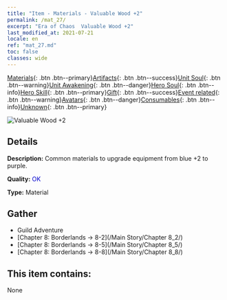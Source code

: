 ```yaml
---
title: "Item - Materials - Valuable Wood +2"
permalink: /mat_27/
excerpt: "Era of Chaos  Valuable Wood +2"
last_modified_at: 2021-07-21
locale: en
ref: "mat_27.md"
toc: false
classes: wide
---
```

 [Materials](/Items/){: .btn .btn--primary}[Artifacts](/Items/Artifacts/){: .btn .btn--success}[Unit Soul](/Items/UnitSoul/){: .btn .btn--warning}[Unit Awakening](/Items/UnitAwakening/){: .btn .btn--danger}[Hero Soul](/Items/HeroSoul/){: .btn .btn--info}[Hero Skill](/Items/HeroSkill/){: .btn .btn--primary}[Gift](/Items/Gift/){: .btn .btn--success}[Event related](/Items/Events/){: .btn .btn--warning}[Avatars](/Items/Avatars/){: .btn .btn--danger}[Consumables](/Items/Consumables/){: .btn .btn--info}[Unknown](/Items/Unknown/){: .btn .btn--primary}

 ![Valuable Wood +2](/images/t/i_cailiao_mucai1.png)

## Details
 **Description:** Common materials to upgrade equipment from blue +2 to purple.

 **Quality:** <span style="color: #0000CD">OK</span>

 **Type:** Material

## Gather

*    Guild Adventure 
*    [Chapter 8: Borderlands -> 8-2](/Main Story/Chapter 8_2/) 
*    [Chapter 8: Borderlands -> 8-5](/Main Story/Chapter 8_5/) 
*    [Chapter 8: Borderlands -> 8-8](/Main Story/Chapter 8_8/) 

## This item contains:

  None

